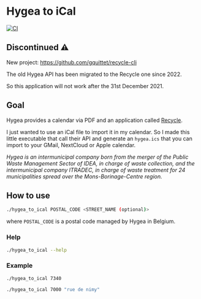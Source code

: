 # Hygea to iCal

[![CI](https://github.com/gquittet/hygea_to_ical/actions/workflows/ci.yml/badge.svg?branch=main)](https://github.com/gquittet/hygea_to_ical/actions/workflows/ci.yml)


## Discontinued ⚠️

New project: https://github.com/gquittet/recycle-cli

The old Hygea API has been migrated to the Recycle one since 2022.

So this application will not work after the 31st December 2021.

## Goal

Hygea provides a calendar via PDF and an application called
[Recycle](https://www.calendrierdecollectes.be/).

I just wanted to use an iCal file to import it in my calendar. So I made this
little executable that call their API and generate an `hygea.ics` that you can
import to your GMail, NextCloud or Apple calendar.

*Hygea is an intermunicipal company born from the merger of the Public Waste
Management Sector of IDEA, in charge of waste collection, and the intermunicipal
company ITRADEC, in charge of waste treatment for 24 municipalities spread over
the Mons-Borinage-Centre region.*

## How to use

```bash
./hygea_to_ical POSTAL_CODE <STREET_NAME (optional)>
```

where `POSTAL_CODE` is a postal code managed by Hygea in Belgium.

### Help

```bash
./hygea_to_ical --help
```


### Example

```bash
./hygea_to_ical 7340
```

```bash
./hygea_to_ical 7000 "rue de nimy"
```
